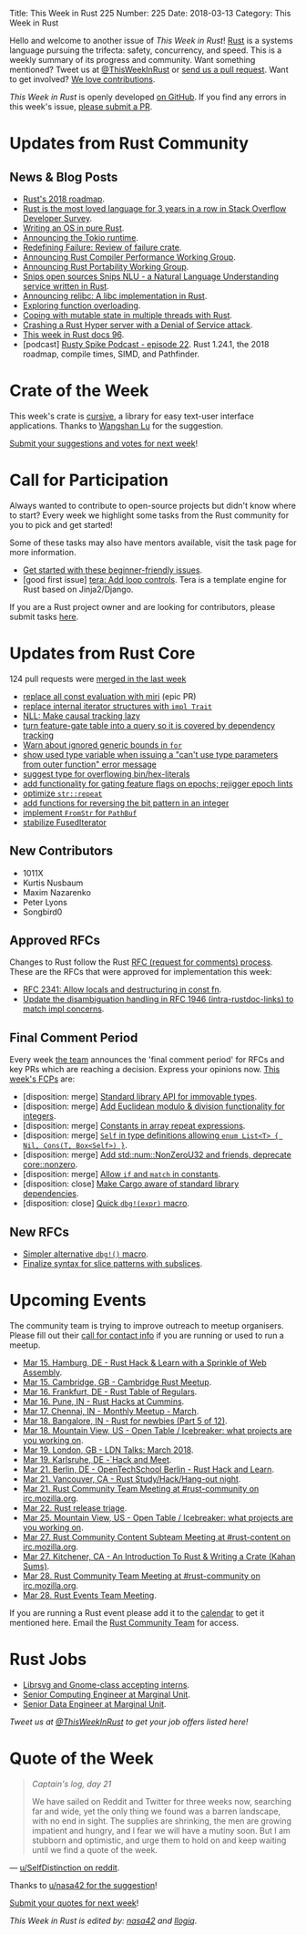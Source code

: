 Title: This Week in Rust 225
Number: 225
Date: 2018-03-13
Category: This Week in Rust

Hello and welcome to another issue of *This Week in Rust*!
[Rust](http://rust-lang.org) is a systems language pursuing the trifecta: safety, concurrency, and speed.
This is a weekly summary of its progress and community.
Want something mentioned? Tweet us at [@ThisWeekInRust](https://twitter.com/ThisWeekInRust) or [send us a pull request](https://github.com/cmr/this-week-in-rust).
Want to get involved? [We love contributions](https://github.com/rust-lang/rust/blob/master/CONTRIBUTING.md).

*This Week in Rust* is openly developed [on GitHub](https://github.com/cmr/this-week-in-rust).
If you find any errors in this week's issue, [please submit a PR](https://github.com/cmr/this-week-in-rust/pulls).

# Updates from Rust Community

## News & Blog Posts

* [Rust's 2018 roadmap](https://blog.rust-lang.org/2018/03/12/roadmap.html).
* [Rust is the most loved language for 3 years in a row in Stack Overflow Developer Survey](https://insights.stackoverflow.com/survey/2018/#most-loved-dreaded-and-wanted).
* [Writing an OS in pure Rust](https://os.phil-opp.com/news/2018-03-09-pure-rust/).
* [Announcing the Tokio runtime](https://tokio.rs/blog/2018-03-tokio-runtime/).
* [Redefining Failure: Review of failure crate](https://epage.github.io/blog/2018/03/redefining-failure/).
* [Announcing Rust Compiler Performance Working Group](https://internals.rust-lang.org/t/rust-compiler-performance-working-group/6934).
* [Announcing Rust Portability Working Group](https://internals.rust-lang.org/t/rust-needs-to-run-and-be-easy-to-use-on-every-platform/6935).
* [Snips open sources Snips NLU - a Natural Language Understanding service written in Rust](https://medium.com/snips-ai/snips-nlu-is-an-open-source-private-by-design-alternative-to-dialogflow-amazon-lex-and-other-nlu-a95dbe16f4a1).
* [Announcing relibc: A libc implementation in Rust](https://github.com/redox-os/relibc).
* [Exploring function overloading](http://casualhacks.net/blog/2018-03-10/exploring-function-overloading/).
* [Coping with mutable state in multiple threads with Rust](https://medium.com/@KevinHoffman/coping-with-mutable-state-in-multiple-threads-with-rust-9059c83b6c01).
* [Crashing a Rust Hyper server with a Denial of Service attack](https://klausi.github.io/rustnish/2018/03/11/crashing-a-rust-hyper-server-with-a-denial-of-service-attack.html).
* [This week in Rust docs 96](https://guillaumegomez.github.io/this-week-in-rust-docs/blog/this-week-in-rust-docs-96).
* [podcast] [Rusty Spike Podcast - episode 22](https://rusty-spike.blubrry.net/2018/03/08/episode-22-mar-7-2018/). Rust 1.24.1, the 2018 roadmap, compile times, SIMD, and Pathfinder.

# Crate of the Week

This week's crate is [cursive](https://crates.io/crates/cursive), a library for easy text-user interface applications. Thanks to [Wangshan Lu](https://users.rust-lang.org/u/WiSaGaN) for the suggestion.

[Submit your suggestions and votes for next week][submit_crate]!

[submit_crate]: https://users.rust-lang.org/t/crate-of-the-week/2704

# Call for Participation

Always wanted to contribute to open-source projects but didn't know where to start?
Every week we highlight some tasks from the Rust community for you to pick and get started!

Some of these tasks may also have mentors available, visit the task page for more information.

* [Get started with these beginner-friendly issues](https://www.rustaceans.org/findwork/starters).
* [good first issue] [tera: Add loop controls](https://github.com/Keats/tera/issues/267). Tera is a template engine for Rust based on Jinja2/Django.

If you are a Rust project owner and are looking for contributors, please submit tasks [here][guidelines].

[guidelines]: https://users.rust-lang.org/t/twir-call-for-participation/4821

# Updates from Rust Core

124 pull requests were [merged in the last week][merged]

[merged]: https://github.com/search?q=is%3Apr+org%3Arust-lang+is%3Amerged+merged%3A2017-03-05..2018-03-12

* [replace all const evaluation with miri](https://github.com/rust-lang/rust/pull/46882) (epic PR)
* [replace internal iterator structures with `impl Trait`](https://github.com/rust-lang/rust/pull/48699)
* [NLL: Make causal tracking lazy](https://github.com/rust-lang/rust/pull/48682)
* [turn feature-gate table into a query so it is covered by dependency tracking](https://github.com/rust-lang/rust/pull/48208)
* [Warn about ignored generic bounds in `for`](https://github.com/rust-lang/rust/pull/48326)
* [show used type variable when issuing a "can't use type parameters from outer function" error message](https://github.com/rust-lang/rust/pull/47574)
* [suggest type for overflowing bin/hex-literals](https://github.com/rust-lang/rust/pull/48432)
* [add functionality for gating feature flags on epochs; rejigger epoch lints](https://github.com/rust-lang/rust/pull/48801)
* [optimize `str::repeat`](https://github.com/rust-lang/rust/pull/48657)
* [add functions for reversing the bit pattern in an integer](https://github.com/rust-lang/rust/pull/48573)
* [implement `FromStr` for `PathBuf`](https://github.com/rust-lang/rust/pull/48292)
* [stabilize FusedIterator](https://github.com/rust-lang/rust/pull/47463)

## New Contributors

* 1011X
* Kurtis Nusbaum
* Maxim Nazarenko
* Peter Lyons
* Songbird0

## Approved RFCs

Changes to Rust follow the Rust [RFC (request for comments)
process](https://github.com/rust-lang/rfcs#rust-rfcs). These
are the RFCs that were approved for implementation this week:

* [RFC 2341: Allow locals and destructuring in const fn](https://github.com/rust-lang/rfcs/pull/2341).
* [Update the disambiguation handling in RFC 1946 (intra-rustdoc-links) to match impl concerns](https://github.com/rust-lang/rfcs/pull/2285).

## Final Comment Period

Every week [the team](https://www.rust-lang.org/team.html) announces the
'final comment period' for RFCs and key PRs which are reaching a
decision. Express your opinions now. [This week's FCPs][fcp] are:

[fcp]: https://github.com/rust-lang/rfcs/labels/final-comment-period

* [disposition: merge] [Standard library API for immovable types](https://github.com/rust-lang/rfcs/pull/2349).
* [disposition: merge] [Add Euclidean modulo & division functionality for integers](https://github.com/rust-lang/rfcs/pull/2169).
* [disposition: merge] [Constants in array repeat expressions](https://github.com/rust-lang/rfcs/pull/2203).
* [disposition: merge] [`Self` in type definitions allowing `enum List<T> { Nil, Cons(T, Box<Self>) }`](https://github.com/rust-lang/rfcs/pull/2300).
* [disposition: merge] [Add std::num::NonZeroU32 and friends, deprecate core::nonzero](https://github.com/rust-lang/rfcs/pull/2307).
* [disposition: merge] [Allow `if` and `match` in constants](https://github.com/rust-lang/rfcs/pull/2342).
* [disposition: close] [Make Cargo aware of standard library dependencies](https://github.com/rust-lang/rfcs/pull/1133).
* [disposition: close] [Quick `dbg!(expr)` macro](https://github.com/rust-lang/rfcs/pull/2173).

## New RFCs

* [Simpler alternative `dbg!()` macro](https://github.com/rust-lang/rfcs/pull/2361).
* [Finalize syntax for slice patterns with subslices](https://github.com/rust-lang/rfcs/pull/2359).

# Upcoming Events

The community team is trying to improve outreach to meetup organisers. Please fill out their [call for contact info](https://docs.google.com/forms/d/e/1FAIpQLSf52YXGhqBaHtCXtVna4iHYMK7IQaTqUW6V-ztsZC8C2TBInQ/viewform) if you are running or used to run a meetup.

* [Mar 15. Hamburg, DE - Rust Hack & Learn with a Sprinkle of Web Assembly](https://www.meetup.com/Rust-Meetup-Hamburg/events/248310938/).
* [Mar 15. Cambridge, GB - Cambridge Rust Meetup](https://www.meetup.com/Cambridge-Rust-Meetup/events/fmwshpyxfbtb/).
* [Mar 16. Frankfurt, DE - Rust Table of Regulars](https://www.meetup.com/Rust-Rhein-Main/events/248326240).
* [Mar 16. Pune, IN - Rust Hacks at Cummins](https://reps.mozilla.org/e/rust-at-cummins/).
* [Mar 17. Chennai, IN - Monthly Meetup - March](https://www.meetup.com/mad-rs/events/248475319/).
* [Mar 18. Bangalore, IN - Rust for newbies (Part 5 of 12)](https://www.meetup.com/rustox/events/247982987/).
* [Mar 18. Mountain View, US - Open Table / Icebreaker: what projects are you working on](https://www.meetup.com/Rust-Dev-in-Mountain-View/events/glnfcpyxfbxb/).
* [Mar 19. London, GB - LDN Talks: March 2018](https://www.meetup.com/Rust-London-User-Group/events/247681377/).
* [Mar 19. Karlsruhe, DE -`Hack and Meet](https://www.meetup.com/Rust-Hack-Learn-Karlsruhe/events/248201379/).
* [Mar 21. Berlin, DE - OpenTechSchool Berlin - Rust Hack and Learn](https://www.meetup.com/opentechschool-berlin/events/247387953/).
* [Mar 21. Vancouver, CA - Rust Study/Hack/Hang-out night](https://www.meetup.com/Vancouver-Rust/events/ckwdlpyxfbcc/).
* [Mar 21. Rust Community Team Meeting at #rust-community on irc.mozilla.org](irc://irc.mozilla.org/rust-community).
* [Mar 22. Rust release triage](https://internals.rust-lang.org/t/release-cycle-triage-proposal/3544).
* [Mar 25. Mountain View, US - Open Table / Icebreaker: what projects are you working on](https://www.meetup.com/Rust-Dev-in-Mountain-View/events/glnfcpyxfbhc/).
* [Mar 27. Rust Community Content Subteam Meeting at #rust-content on irc.mozilla.org](irc://irc.mozilla.org/rust-content).
* [Mar 27. Kitchener, CA - An Introduction To Rust & Writing a Crate (Kahan Sums)](https://www.meetup.com/Rust-KW/events/247661794/).
* [Mar 28. Rust Community Team Meeting at #rust-community on irc.mozilla.org](irc://irc.mozilla.org/rust-community).
* [Mar 28. Rust Events Team Meeting](https://t.me/joinchat/EkKINhHCgZ9llzvPidOssA).

If you are running a Rust event please add it to the [calendar] to get
it mentioned here. Email the [Rust Community Team][community] for access.

[calendar]: https://www.google.com/calendar/embed?src=apd9vmbc22egenmtu5l6c5jbfc%40group.calendar.google.com
[community]: mailto:community-team@rust-lang.org

# Rust Jobs

* [Librsvg and Gnome-class accepting interns](https://people.gnome.org/~federico/blog/interns-summer-2018.html).
* [Senior Computing Engineer at Marginal Unit](https://news.ycombinator.com/item?id=16493235).
* [Senior Data Engineer at Marginal Unit](https://news.ycombinator.com/item?id=16493216).

*Tweet us at [@ThisWeekInRust](https://twitter.com/ThisWeekInRust) to get your job offers listed here!*

# Quote of the Week

> _Captain's log, day 21_
>
> We have sailed on Reddit and Twitter for three weeks now, searching far and wide, yet the only thing we found was a barren landscape, with no end in sight. The supplies are shrinking, the men are growing impatient and hungry, and I fear we will have a mutiny soon. But I am stubborn and optimistic, and urge them to hold on and keep waiting until we find a quote of the week.

— [u/SelfDistinction on reddit](https://www.reddit.com/r/rust/comments/82nzc1/this_week_in_rust_224/dvbhaub/).

Thanks to [u/nasa42 for the suggestion](https://www.reddit.com/r/rust/comments/82nzc1/this_week_in_rust_224/dvbhyce/)!

[Submit your quotes for next week][submit]!

[submit]: http://users.rust-lang.org/t/twir-quote-of-the-week/328

*This Week in Rust is edited by: [nasa42](https://github.com/nasa42) and [llogiq](https://github.com/llogiq).*
